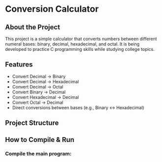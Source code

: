 # Conversion Calculator

## About the Project

This project is a simple calculator that converts numbers between different numeral bases: binary, decimal, hexadecimal, and octal. It is being developed to practice C programming skills while studying college topics.

## Features

- Convert Decimal → Binary
- Convert Decimal → Hexadecimal
- Convert Decimal → Octal
- Convert Binary → Decimal
- Convert Hexadecimal → Decimal
- Convert Octal → Decimal
- Direct conversions between bases (e.g., Binary ↔ Hexadecimal)

## Project Structure

## How to Compile & Run

### Compile the main program:
```bash

